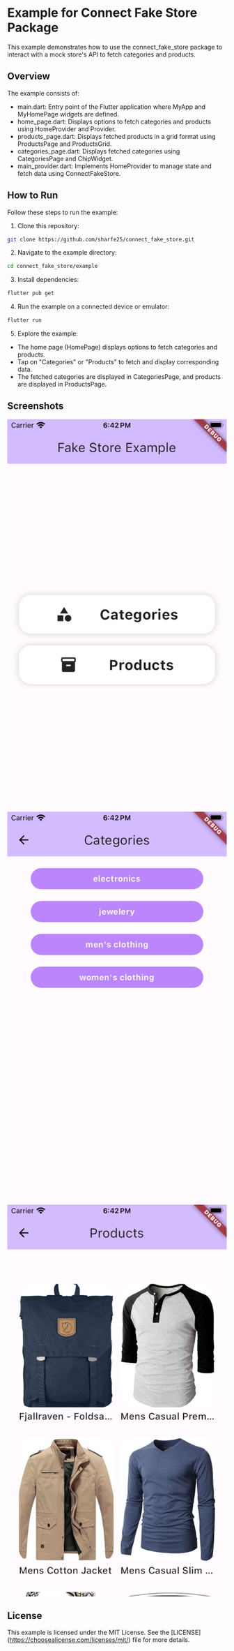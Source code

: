 # Example for Connect Fake Store Package

This example demonstrates how to use the connect_fake_store package to interact with a mock store's API to fetch categories and products.

## Overview

The example consists of:

- main.dart: Entry point of the Flutter application where MyApp and MyHomePage widgets are defined.
- home_page.dart: Displays options to fetch categories and products using HomeProvider and Provider.
- products_page.dart: Displays fetched products in a grid format using ProductsPage and ProductsGrid.
- categories_page.dart: Displays fetched categories using CategoriesPage and ChipWidget.
- main_provider.dart: Implements HomeProvider to manage state and fetch data using ConnectFakeStore.


## How to Run

Follow these steps to run the example:

1. Clone this repository:

```bash
git clone https://github.com/sharfe25/connect_fake_store.git
```

2. Navigate to the example directory:

```bash
cd connect_fake_store/example
```

3. Install dependencies:

```bash
flutter pub get
```

4. Run the example on a connected device or emulator:
```bash
flutter run
```

5. Explore the example:

- The home page (HomePage) displays options to fetch categories and products.
- Tap on "Categories" or "Products" to fetch and display corresponding data.
- The fetched categories are displayed in CategoriesPage, and products are displayed in ProductsPage.

## Screenshots
![Preview](home.png)
![Preview](categories.png)
![Preview](products.png)

## License
This example is licensed under the MIT License. See the [LICENSE] (https://choosealicense.com/licenses/mit/) file for more details.

